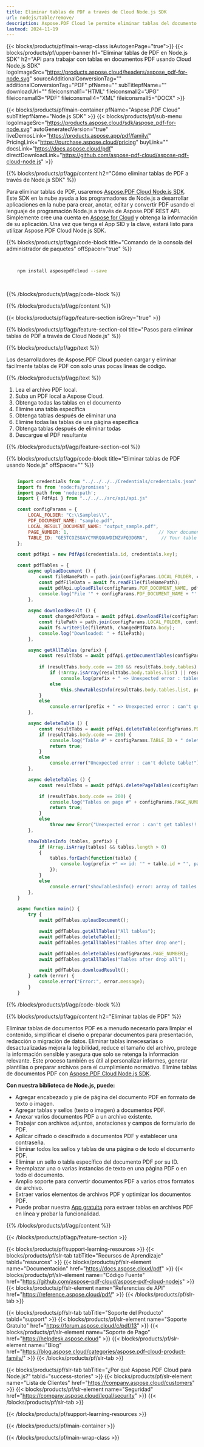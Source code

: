 ```yaml
---
title: Eliminar tablas de PDF a través de Cloud Node.js SDK
url: nodejs/table/remove/
description: Aspose.PDF Cloud le permite eliminar tablas del documento PDF. Consulte el código fuente de Node.js para eliminar tablas del archivo PDF.
lastmod: 2024-11-19
---
```


{{< blocks/products/pf/main-wrap-class isAutogenPage="true">}}
{{< blocks/products/pf/upper-banner h1="Eliminar tablas de PDF en Node.js SDK" h2="API para trabajar con tablas en documentos PDF usando Cloud Node.js SDK" logoImageSrc="https://products.aspose.cloud/headers/aspose_pdf-for-node.svg" sourceAdditionalConversionTag="" additionalConversionTag="PDF" pfName="" subTitlepfName="" downloadUrl="" fileiconsmall1="HTML" fileiconsmall2="JPG" fileiconsmall3="PDF" fileiconsmall4="XML" fileiconsmall5="DOCX" >}}

{{< blocks/products/pf/main-container pfName="Aspose.PDF Cloud" subTitlepfName="Node.js SDK" >}}
{{< blocks/products/pf/sub-menu logoImageSrc="https://products.aspose.cloud/sdk/aspose_pdf-for-node.svg"
autoGeneratedVersion="true"
liveDemosLink="https://products.aspose.app/pdf/family/" PricingLink="https://purchase.aspose.cloud/pricing" buyLink="" docsLink="https://docs.aspose.cloud/pdf"  directDownloadLink="https://github.com/aspose-pdf-cloud/aspose-pdf-cloud-node.js" >}}

{{% blocks/products/pf/agp/content h2="Cómo eliminar tablas de PDF a través de Node.js SDK" %}}

Para eliminar tablas de PDF, usaremos
[Aspose.PDF Cloud Node.js SDK](https://products.aspose.cloud/pdf/nodejs/). Este SDK en la nube ayuda a los programadores de Node.js a desarrollar aplicaciones en la nube para crear, anotar, editar y convertir PDF usando el lenguaje de programación Node.js a través de Aspose.PDF REST API. Simplemente cree una cuenta en [Aspose for Cloud](https://dashboard.aspose.cloud/#/apps) y obtenga la información de su aplicación. Una vez que tenga el App SID y la clave, estará listo para utilizar Aspose.PDF Cloud Node.js SDK.

{{% blocks/products/pf/agp/code-block title="Comando de la consola del administrador de paquetes" offSpacer="true" %}}

```bash

     
    npm install asposepdfcloud --save
     
     

```

{{% /blocks/products/pf/agp/code-block %}}

{{% /blocks/products/pf/agp/content %}}

{{< blocks/products/pf/agp/feature-section isGrey="true" >}}

{{% blocks/products/pf/agp/feature-section-col title="Pasos para eliminar tablas de PDF a través de Cloud Node.js" %}}

{{% blocks/products/pf/agp/text %}}

Los desarrolladores de Aspose.PDF Cloud pueden cargar y eliminar fácilmente tablas de PDF con solo unas pocas líneas de código.

{{% /blocks/products/pf/agp/text %}}

1. Lea el archivo PDF local.
1. Suba un PDF local a Aspose Cloud.
1. Obtenga todas las tablas en el documento
1. Elimine una tabla específica
1. Obtenga tablas después de eliminar una
1. Elimine todas las tablas de una página específica
1. Obtenga tablas después de eliminar todas
1. Descargue el PDF resultante

{{% /blocks/products/pf/agp/feature-section-col %}}

{{% blocks/products/pf/agp/code-block title="Eliminar tablas de PDF usando Node.js" offSpacer="" %}}

```js

    import credentials from "../../../../Credentials/credentials.json"  with { type: "json" };
    import fs from 'node:fs/promises';
    import path from 'node:path';
    import { PdfApi } from "../../../src/api/api.js"

    const configParams = {
        LOCAL_FOLDER: "C:\\Samples\\",
        PDF_DOCUMENT_NAME: "sample.pdf",
        LOCAL_RESULT_DOCUMENT_NAME: "output_sample.pdf",
        PAGE_NUMBER: 1,                                 // Your document page number...
        TABLE_ID: "GE5TCOZSGAYCYNRQGUWDINZVFQ3DGMA",     // Your table id...
    };

    const pdfApi = new PdfApi(credentials.id, credentials.key);

    const pdfTables = {
        async uploadDocument () {
            const fileNamePath = path.join(configParams.LOCAL_FOLDER, configParams.PDF_DOCUMENT_NAME);
            const pdfFileData = await fs.readFile(fileNamePath);
            await pdfApi.uploadFile(configParams.PDF_DOCUMENT_NAME, pdfFileData);
            console.log("File '" + configParams.PDF_DOCUMENT_NAME + "' successfully uploaded!");
        },
                                
        async downloadResult () {
            const changedPdfData = await pdfApi.downloadFile(configParams.PDF_DOCUMENT_NAME);
            const filePath = path.join(configParams.LOCAL_FOLDER, configParams.LOCAL_RESULT_DOCUMENT_NAME);
            await fs.writeFile(filePath, changedPdfData.body);
            console.log("Downloaded: " + filePath);
        },

        async getAllTables (prefix) {
            const resultTabs = await pdfApi.getDocumentTables(configParams.PDF_DOCUMENT_NAME);
        
            if (resultTabs.body.code == 200 && resultTabs.body.tables) {
                if (!Array.isArray(resultTabs.body.tables.list) || resultTabs.body.tables.list.length === 0)
                    console.log(prefix + " => Unexpected error : tables is null or empty!!!");
                else
                    this.showTablesInfo(resultTabs.body.tables.list, prefix);
            }
            else
                console.error(prefix + " => Unexpected error : can't get tables!!!");
        },

        async deleteTable () {
            const resultTabs = await pdfApi.deleteTable(configParams.PDF_DOCUMENT_NAME, configParams.TABLE_ID);
            if (resultTabs.body.code == 200) {
                console.log("Table #" + configParams.TABLE_ID + " deleted!");
                return true;
            }
            else
                console.error("Unexpected error : can't delete table!");
        },

        async deleteTables () {
            const resultTabs = await pdfApi.deletePageTables(configParams.PDF_DOCUMENT_NAME, configParams.PAGE_NUMBER);

            if (resultTabs.body.code == 200) {
                console.log("Tables on page #" + configParams.PAGE_NUMBER + " deleted!");
                return true;
            }
            else
                throw new Error("Unexpected error : can't get tables!!!");
        },

        showTablesInfo (tables, prefix) {
            if (Array.isArray(tables) && tables.length > 0)
            {
                tables.forEach(function(table) {
                    console.log(prefix +" => id: '" + table.id + "', page: '" + table.pageNum + "', rows: '" + table.rowList.length + "', columns: '" + table.rowList[0].cellList.length + "'");
                });
            }
            else
                console.error("showTablesInfo() error: array of tables is empty!")
        },
    }

    async function main() {
        try {
            await pdfTables.uploadDocument();

            await pdfTables.getAllTables("All tables");
            await pdfTables.deleteTable();
            await pdfTables.getAllTables("Tables after drop one");

            await pdfTables.deleteTables(configParams.PAGE_NUMBER);
            await pdfTables.getAllTables("Tables after drop all");

            await pdfTables.downloadResult();
        } catch (error) {
            console.error("Error:", error.message);
        }
    }
```

{{% /blocks/products/pf/agp/code-block %}}

{{% blocks/products/pf/agp/content h2="Eliminar tablas de PDF" %}}

Eliminar tablas de documentos PDF es a menudo necesario para limpiar el contenido, simplificar el diseño o preparar documentos para presentación, redacción o migración de datos. Eliminar tablas innecesarias o desactualizadas mejora la legibilidad, reduce el tamaño del archivo, protege la información sensible y asegura que solo se retenga la información relevante. Este proceso también es útil al personalizar informes, generar plantillas o preparar archivos para el cumplimiento normativo.
Elimine tablas de documentos PDF con [Aspose.PDF Cloud Node.js SDK](https://products.aspose.cloud/pdf/nodejs/).

**Con nuestra biblioteca de Node.js, puede:**

+ Agregar encabezado y pie de página del documento PDF en formato de texto o imagen.
+ Agregar tablas y sellos (texto o imagen) a documentos PDF.
+ Anexar varios documentos PDF a un archivo existente.
+ Trabajar con archivos adjuntos, anotaciones y campos de formulario de PDF.
+ Aplicar cifrado o descifrado a documentos PDF y establecer una contraseña.
+ Eliminar todos los sellos y tablas de una página o de todo el documento PDF.
+ Eliminar un sello o tabla específico del documento PDF por su ID.
+ Reemplazar una o varias instancias de texto en una página PDF o en todo el documento.
+ Amplio soporte para convertir documentos PDF a varios otros formatos de archivo.
+ Extraer varios elementos de archivos PDF y optimizar los documentos PDF.
+ Puede probar nuestra [App gratuita](https://products.aspose.app/pdf/table-extraction) para extraer tablas en archivos PDF en línea y probar la funcionalidad.

{{% /blocks/products/pf/agp/content %}}

{{< /blocks/products/pf/agp/feature-section >}}

{{< blocks/products/pf/support-learning-resources >}}
{{< blocks/products/pf/slr-tab tabTitle="Recursos de Aprendizaje" tabId="resources" >}}
{{< blocks/products/pf/slr-element name="Documentación" href="https://docs.aspose.cloud/pdf" >}}
{{< blocks/products/pf/slr-element name="Código Fuente" href="https://github.com/aspose-pdf-cloud/aspose-pdf-cloud-nodejs" >}}
{{< blocks/products/pf/slr-element name="Referencias de API" href="https://reference.aspose.cloud/pdf/" >}}
{{< /blocks/products/pf/slr-tab >}}

{{< blocks/products/pf/slr-tab tabTitle="Soporte del Producto" tabId="support" >}}
{{< blocks/products/pf/slr-element name="Soporte Gratuito" href="https://forum.aspose.cloud/c/pdf/13" >}}
{{< blocks/products/pf/slr-element name="Soporte de Pago" href="https://helpdesk.aspose.cloud" >}}
{{< blocks/products/pf/slr-element name="Blog" href="https://blog.aspose.cloud/categories/aspose.pdf-cloud-product-family/" >}}
{{< /blocks/products/pf/slr-tab >}}

{{< blocks/products/pf/slr-tab tabTitle="¿Por qué Aspose.PDF Cloud para Node.js?" tabId="success-stories" >}}
{{< blocks/products/pf/slr-element name="Lista de Clientes" href="https://company.aspose.cloud/customers" >}}
{{< blocks/products/pf/slr-element name="Seguridad" href="https://company.aspose.cloud/legal/security" >}}
{{< /blocks/products/pf/slr-tab >}}

{{< /blocks/products/pf/support-learning-resources >}}

<!-- aboutfile Ends -->

{{< /blocks/products/pf/main-container >}}

{{< /blocks/products/pf/main-wrap-class >}}



